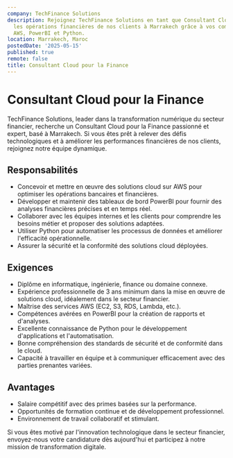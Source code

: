 ```yaml
---
company: TechFinance Solutions
description: Rejoignez TechFinance Solutions en tant que Consultant Cloud pour transformer
  les opérations financières de nos clients à Marrakech grâce à vos compétences en
  AWS, PowerBI et Python.
location: Marrakech, Maroc
postedDate: '2025-05-15'
published: true
remote: false
title: Consultant Cloud pour la Finance
---
```


# Consultant Cloud pour la Finance

TechFinance Solutions, leader dans la transformation numérique du secteur financier, recherche un Consultant Cloud pour la Finance passionné et expert, basé à Marrakech. Si vous êtes prêt à relever des défis technologiques et à améliorer les performances financières de nos clients, rejoignez notre équipe dynamique.

## Responsabilités

- Concevoir et mettre en œuvre des solutions cloud sur AWS pour optimiser les opérations bancaires et financières.
- Développer et maintenir des tableaux de bord PowerBI pour fournir des analyses financières précises et en temps réel.
- Collaborer avec les équipes internes et les clients pour comprendre les besoins métier et proposer des solutions adaptées.
- Utiliser Python pour automatiser les processus de données et améliorer l'efficacité opérationnelle.
- Assurer la sécurité et la conformité des solutions cloud déployées.

## Exigences

- Diplôme en informatique, ingénierie, finance ou domaine connexe.
- Expérience professionnelle de 3 ans minimum dans la mise en œuvre de solutions cloud, idéalement dans le secteur financier.
- Maîtrise des services AWS (EC2, S3, RDS, Lambda, etc.).
- Compétences avérées en PowerBI pour la création de rapports et d'analyses.
- Excellente connaissance de Python pour le développement d'applications et l'automatisation.
- Bonne compréhension des standards de sécurité et de conformité dans le cloud.
- Capacité à travailler en équipe et à communiquer efficacement avec des parties prenantes variées.

## Avantages

- Salaire compétitif avec des primes basées sur la performance.
- Opportunités de formation continue et de développement professionnel.
- Environnement de travail collaboratif et stimulant.

Si vous êtes motivé par l'innovation technologique dans le secteur financier, envoyez-nous votre candidature dès aujourd'hui et participez à notre mission de transformation digitale.